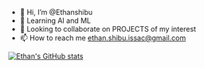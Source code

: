 - 👋 Hi, I’m @Ethanshibu
- 🌱 Learning AI and ML
- 💞️ Looking to collaborate on PROJECTS of my interest 
- 📫 How to reach me ethan.shibu.issac@gmail.com

<!---
Ethanshibu/Ethanshibu is a ✨ special ✨ repository because its `README.md` (this file) appears on your GitHub profile.
You can click the Preview link to take a look at your changes.
--->
[![Ethan's GitHub stats](https://github-readme-stats.vercel.app/api?username=Ethanshibu)](https://github.com/Ethanshibu/github-readme-stats)
